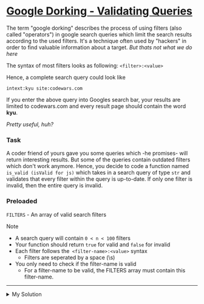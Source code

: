 # [Google Dorking - Validating Queries](https://www.codewars.com/kata/56bc28ad5bdaeb48760009b0)

The term "google dorking" describes the process of using filters (also called "operators") in google search queries
which limit the search results according to the used filters. It's a technique often used by "hackers" in order to find
valuable information about a target. _But thats not what we do here_

The syntax of most filters looks as following: `<filter>:<value>`

Hence, a complete search query could look like

```
intext:kyu site:codewars.com
```

If you enter the above query into Googles search bar, your results are limited to codewars.com and every result page
should contain the word **kyu**.

_Pretty useful, huh?_

### Task

A coder friend of yours gave you some queries which -he promises- will return interesting results. But some of the
queries contain outdated filters which don't work anymore. Hence, you decide to code a function named
`is_valid (isValid for js)` which takes in a search query of type `str` and validates that every filter within the query
is up-to-date. If only one filter is invalid, then the entire query is invalid.

### Preloaded

`FILTERS` - An array of valid search filters

Note

- A search query will contain `0 < n < 100` filters
- Your function should return `true` for valid and `false` for invalid
- Each filter follows the` <filter-name>:<value>` syntax
    - Filters are seperated by a space (\s)
- You only need to check if the filter-name is valid
    - For a filter-name to be valid, the FILTERS array must contain this filter-name.

---

<details><summary>My Solution</summary>

```js
const isValid = query => {
  // Check if all query parameters before ':' are included in the FILTERS array
  return query.match(/\w+(?=:)/g).every(v => FILTERS.includes(v))
}
```

</details>
